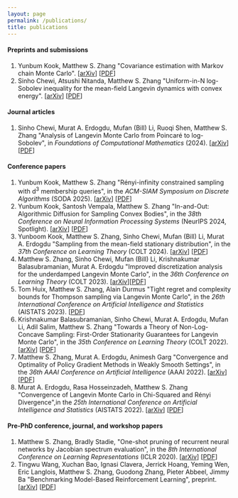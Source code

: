 ```yaml
---
layout: page
permalink: /publications/
title: publications
---
```


#### Preprints and submissions
1. Yunbum Kook, Matthew S. Zhang "Covariance estimation with Markov chain Monte Carlo". [<a href="https://arxiv.org/abs/2410.17147v1">arXiv</a>] [<a href="https://arxiv.org/pdf/2410.17147v1">PDF</a>]
2. Sinho Chewi, Atsushi Nitanda, Matthew S. Zhang "Uniform-in-N log-Sobolev inequality for the mean-field Langevin dynamics with convex energy". [<a href="https://arxiv.org/abs/2409.10440">arXiv</a>] [<a href="https://arxiv.org/pdf/2409.10440">PDF</a>]

#### Journal articles
1. Sinho Chewi, Murat A. Erdogdu, Mufan (Bill) Li, Ruoqi Shen, Matthew S. Zhang "Analysis of Langevin Monte Carlo from Poincaré to log-Sobolev", in *Foundations of Computational Mathematics* (2024). [<a href="https://arxiv.org/abs/2112.12662">arXiv</a>] [<a
href="https://arxiv.org/pdf/2112.12662">PDF</a>]

#### Conference papers
1. Yunbum Kook, Matthew S. Zhang "Rényi-infinity constrained sampling with d<sup>3</sup> membership queries", in the *ACM-SIAM Symposium on Discrete Algorithms* (SODA 2025). [<a href="https://arxiv.org/abs/2407.12967">arXiv</a>] [<a href="https://arxiv.org/pdf/2407.12967">PDF</a>]
2. Yunbum Kook, Santosh Vempala, Matthew S. Zhang "In-and-Out: Algorithmic Diffusion for Sampling Convex Bodies", in the *38th Conference on Neural Information Processing Systems* (NeurIPS 2024, Spotlight). [<a href="https://arxiv.org/abs/2405.01425">arXiv</a>] [<a href="https://arxiv.org/pdf/2405.01425">PDF</a>]
3. Yunboom Kook, Matthew S. Zhang, Sinho Chewi, Mufan (Bill) Li, Murat A. Erdogdu "Sampling from the mean-field stationary distribution", in the *37th Conference on Learning Theory* (COLT 2024). [<a href="https://arxiv.org/abs/2402.07355">arXiv</a>] [<a href="https://arxiv.org/pdf/2402.07355">PDF</a>]
4. Matthew S. Zhang, Sinho Chewi, Mufan (Bill) Li, Krishnakumar Balasubramanian, Murat A. Erdogdu "Improved discretization analysis for the underdamped Langevin Monte Carlo", in the *36th Conference on Learning Theory* (COLT 2023). [<a href="https://arxiv.org/abs/2302.08049">arXiv</a>][<a href="https://arxiv.org/pdf/2302.08049">PDF</a>]
5. Tom Huix, Matthew S. Zhang, Alain Durmus "Tight regret and complexity bounds for Thompson sampling via Langevin Monte Carlo", in the *26th International Conference on Artificial Intelligence and Statistics* (AISTATS 2023). [<a href="https://proceedings.mlr.press/v206/huix23a/huix23a.pdf">PDF</a>]
6. Krishnakumar Balasubramanian, Sinho Chewi, Murat A. Erdogdu, Mufan Li, Adil Salim, Matthew S.
Zhang "Towards a Theory of Non-Log-Concave Sampling: First-Order Stationarity Guarantees for Langevin Monte Carlo", in the *35th Conference on Learning Theory* (COLT 2022). [<a href="https://arxiv.org/abs/2202.05214">arXiv</a>] [<a href="https://arxiv.org/pdf/2202.05214">PDF</a>] 
7. Matthew S. Zhang, Murat A. Erdogdu, Animesh Garg "Convergence and Optimality of Policy Gradient Methods in Weakly Smooth Settings", in the *36th AAAI Conference on Artificial Intelligence* (AAAI 2022). [<a href="https://arxiv.org/abs/2111.00185">arXiv</a>] [<a href="https://arxiv.org/pdf/2111.00185">PDF</a>] 
8. Murat A. Erdogdu, Rasa Hosseinzadeh, Matthew S. Zhang "Convergence of Langevin Monte Carlo in Chi-Squared and Rényi Divergence",in the *25th International Conference on Artificial Intelligence and Statistics* (AISTATS 2022). [<a href="https://arxiv.org/abs/2007.11612">arXiv</a>] [<a href="https://arxiv.org/pdf/2007.11612">PDF</a>] 


#### Pre-PhD conference, journal, and workshop papers
1. Matthew S. Zhang, Bradly Stadie, "One-shot pruning of recurrent neural networks by Jacobian spectrum evaluation", in the *8th International Conference on Learning Representations* (ICLR 2020). [<a href="https://arxiv.org/abs/1912.00120">arXiv</a>] [<a href="https://arxiv.org/pdf/1912.00120">PDF</a>]
2. Tingwu Wang, Xuchan Bao, Ignasi Clavera, Jerrick Hoang, Yeming Wen, Eric Langlois, Matthew S.
Zhang, Guodong Zhang, Pieter Abbeel, Jimmy Ba "Benchmarking Model-Based Reinforcement Learning", preprint. [<a href="https://arxiv.org/abs/1907.02057">arXiv</a>] [<a href="https://arxiv.org/pdf/1907.02057">PDF</a>]


